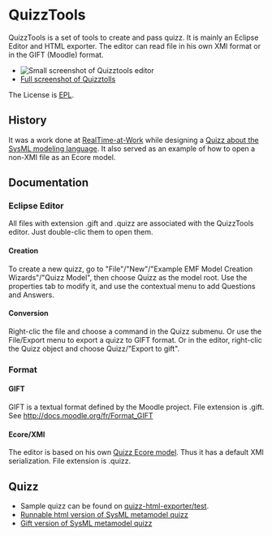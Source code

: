 # QuizzTools #

QuizzTools is a set of tools to create and pass quizz. It is mainly an Eclipse Editor and HTML exporter.
The editor can read file in his own XMI format or in the GIFT (Moodle) format.

* ![Small screenshot of Quizztools editor](https://github.com/loic-fejoz/QuizzTools/raw/blob/master/doc/screenshots/2011-08-19-quizztools-eclipse-640x348.png)
* [Full screenshot of Quizztolls](https://github.com/loic-fejoz/QuizzTools/raw/master/doc/screenshots/2011-08-19-quizztools-eclipse.png)

The License is [EPL](http://www.eclipse.org/legal/epl-v10.html "Eclipse Public License").

## History ##
It was a work done at [RealTime-at-Work](http://www.realtimeatwork.com "RTaW") while designing a [Quizz about the SysML modeling language](http://www.realtimeatwork.com/2010/06/test-quizz/).
It also served as an example of how to open a non-XMI file as an Ecore model.

## Documentation ##
### Eclipse Editor ###
All files with extension .gift and .quizz are associated with the QuizzTools editor. Just double-clic them to open them.

#### Creation ####
To create a new quizz, go to "File"/"New"/"Example EMF Model Creation Wizards"/"Quizz Model", then choose Quizz as the model root.
Use the properties tab to modify it, and use the contextual menu to add Questions and Answers.

#### Conversion ####
Right-clic the file and choose a command in the Quizz submenu.
Or use the File/Export menu to export a quizz to GIFT format.
Or in the editor, right-clic the Quizz object and choose Quizz/"Export to gift".

### Format ###
#### GIFT ####
GIFT is a textual format defined by the Moodle project. File extension is .gift.
See  http://docs.moodle.org/fr/Format_GIFT

#### Ecore/XMI ####
The editor is based on his own [Quizz Ecore model](https://github.com/loic-fejoz/QuizzTools/blob/master/quizz-plugin/model/quizz.ecore). Thus it has a default XMI serialization. File extension is .quizz.


## Quizz ##
 * Sample quizz can be found on [quizz-html-exporter/test](https://github.com/loic-fejoz/QuizzTools/tree/master/quizz-html-exporter/test).
 * [Runnable html version of SysML metamodel quizz](http://www.realtimeatwork.com/wp-content/plugins/download-monitor/download.php?id=40)
 * [Gift version of SysML metamodel quizz](http://www.realtimeatwork.com/wp-content/plugins/download-monitor/download.php?id=39)
